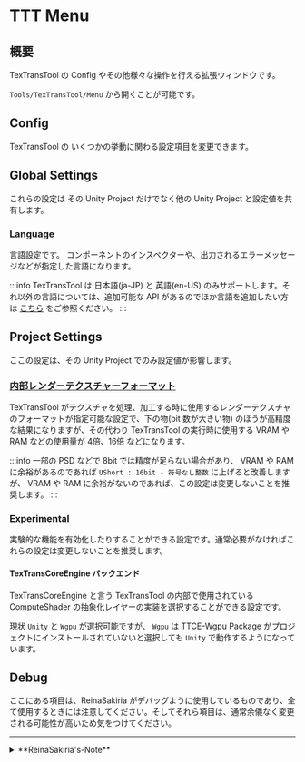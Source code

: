 # TTT Menu

## 概要

TexTransTool の Config やその他様々な操作を行える拡張ウィンドウです。

`Tools/TexTransTool/Menu` から開くことが可能です。

## Config

TexTransTool の いくつかの挙動に関わる設定項目を変更できます。

## Global Settings

これらの設定は その Unity Project だけでなく他の Unity Project と設定値を共有します。

### Language

言語設定です。 コンポーネントのインスペクターや、出力されるエラーメッセージなどが指定した言語になります。

:::info
TexTransTool は 日本語(ja-JP) と 英語(en-US) のみサポートします。それ以外の言語については、追加可能な API があるのでほか言語を追加したい方は [こちら](https://github.com/ReinaS-64892/TexTransTool/blob/5dfa65b2ef36723a7c2a19744f97c2a9f9c9fc4c/Editor/PublicAPI/TexTransToolExternalLocalize.cs) をご参照ください。
:::

## Project Settings

ここの設定は、その Unity Project でのみ設定値が影響します。

### [内部レンダーテクスチャーフォーマット](/docs/Reference/General/InternalTextureFormat)

TexTransTool がテクスチャを処理、加工する時に使用するレンダーテクスチャのフォーマットが指定可能な設定で、下の物(bit 数が大きい物) のほうが高精度な結果になりますが、その代わり TexTransTool の実行時に使用する VRAM や RAM などの使用量が 4倍、16倍 などになります。

:::info
一部の PSD などで 8bit では精度が足らない場合があり、 VRAM や RAM に余裕があるのであれば `UShort : 16bit - 符号なし整数` に上げると改善しますが、 VRAM や RAM に余裕がないのであれば、この設定は変更しないことを推奨します。
:::

### Experimental

実験的な機能を有効化したりすることができる設定です。通常必要がなければこれらの設定は変更しないことを推奨します。

#### TexTransCoreEngine バックエンド

TexTransCoreEngine と言う TexTransTool の内部で使用されている ComputeShader の抽象化レイヤーの実装を選択することができる設定です。

現状 `Unity` と `Wgpu` が選択可能ですが、 `Wgpu` は [TTCE-Wgpu](/docs/FAQ#ttce-wgpu-って何) Package がプロジェクトにインストールされていないと選択しても `Unity` で動作するようになっています。

## Debug

ここにある項目は、ReinaSakiria がデバッグように使用しているものであり、全て使用するときには注意してください。そしてそれら項目は、通常余儀なく変更される可能性が高いため気をつけてください。

---
<details>
  <summary>**ReinaSakiria's-Note**</summary>

v0.10.0 から作られた EditorWindow で、今まで MenuItem にあったものをすべてここに集約した形になります。

今後ここにちょっと便利な Utility を追加しようかなとも考えています。
</details>
